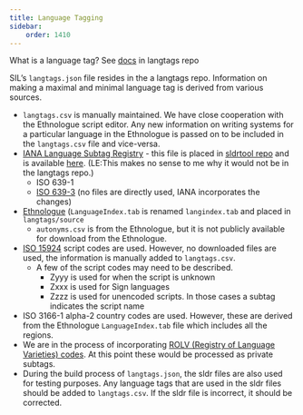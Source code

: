 ```yaml
---
title: Language Tagging
sidebar:
    order: 1410
---
```


What is a language tag? See [docs][langtag docs] in langtags repo

SIL’s `langtags.json` file resides in the a langtags repo. Information on making a maximal and minimal language tag is derived from various sources.

- `langtags.csv` is manually maintained. We have close cooperation with the Ethnologue script editor. Any new information on writing systems for a particular language in the Ethnologue is passed on to be included in the `langtags.csv` file and vice-versa.
- [IANA Language Subtag Registry](https://www.iana.org/assignments/language-subtag-registry/language-subtag-registry) - this file is placed in [sldrtool repo](https://github.com/silnrsi/sldrtools) and is available [here](https://github.com/silnrsi/sldrtools/blob/master/lib/sldr/language-subtag-registry.txt). (LE:This makes no sense to me why it would not be in the langtags repo.)
   - ISO 639-1
   - [ISO 639-3](https://iso639-3.sil.org/) (no files are directly used, IANA incorporates the changes)
- [Ethnologue](https://www.ethnologue.com/codes/) (`LanguageIndex.tab` is renamed `langindex.tab` and placed in `langtags/source`
   - `autonyms.csv` is from the Ethnologue, but it is not publicly available for download from the Ethnologue.
- [ISO 15924](https://unicode.org/iso15924/iso15924-codes.html) script codes are used. However, no downloaded files are used, the information is manually added to `langtags.csv`.
   - A few of the script codes may need to be described.
     - Zyyy is used for when the script is unknown
     - Zxxx is used for Sign languages
     - Zzzz is used for unencoded scripts. In those cases a subtag indicates the script name
- ISO 3166-1 alpha-2 country codes are used. However, these are derived from the Ethnologue `LanguageIndex.tab` file which includes all the regions.
- We are in the process of incorporating [ROLV (Registry of Language Varieties) codes](https://hisregistries.org/rolv/). At this point these would be processed as private subtags.
- During the build process of `langtags.json`, the sldr files are also used for testing purposes. Any language tags that are used in the sldr files should be added to `langtags.csv`. If the sldr file is incorrect, it should be corrected. 

[langtag docs]: https://github.com/silnrsi/langtags/tree/master/doc